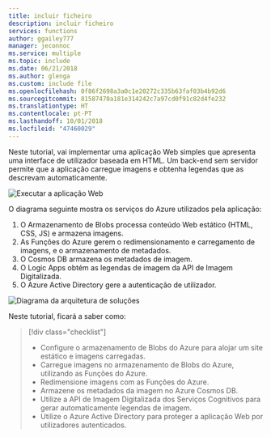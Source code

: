 ```yaml
---
title: incluir ficheiro
description: incluir ficheiro
services: functions
author: ggailey777
manager: jeconnoc
ms.service: multiple
ms.topic: include
ms.date: 06/21/2018
ms.author: glenga
ms.custom: include file
ms.openlocfilehash: 0f86f2698a3a0c1e20272c335b63faf03b4b92d6
ms.sourcegitcommit: 81587470a181e314242c7a97cd0f91c82d4fe232
ms.translationtype: HT
ms.contentlocale: pt-PT
ms.lasthandoff: 10/01/2018
ms.locfileid: "47460029"
---
```

Neste tutorial, vai implementar uma aplicação Web simples que apresenta uma interface de utilizador baseada em HTML. Um back-end sem servidor permite que a aplicação carregue imagens e obtenha legendas que as descrevam automaticamente.

![Executar a aplicação Web](media/functions-first-serverless-web-app/0-app-screenshot-finished.png)

O diagrama seguinte mostra os serviços do Azure utilizados pela aplicação:

1. O Armazenamento de Blobs processa conteúdo Web estático (HTML, CSS, JS) e armazena imagens.
2. As Funções do Azure gerem o redimensionamento e carregamento de imagens, e o armazenamento de metadados.
3. O Cosmos DB armazena os metadados de imagem.
4. O Logic Apps obtém as legendas de imagem da API de Imagem Digitalizada.
5. O Azure Active Directory gere a autenticação de utilizador.

![Diagrama da arquitetura de soluções](media/functions-first-serverless-web-app/0-architecture.jpg)

Neste tutorial, ficará a saber como:
> [!div class="checklist"]
> * Configure o armazenamento de Blobs do Azure para alojar um site estático e imagens carregadas.
> * Carregue imagens no armazenamento de Blobs do Azure, utilizando as Funções do Azure.
> * Redimensione imagens com as Funções do Azure.
> * Armazene os metadados da imagem no Azure Cosmos DB.
> * Utilize a API de Imagem Digitalizada dos Serviços Cognitivos para gerar automaticamente legendas de imagem.
> * Utilize o Azure Active Directory para proteger a aplicação Web por utilizadores autenticados.
